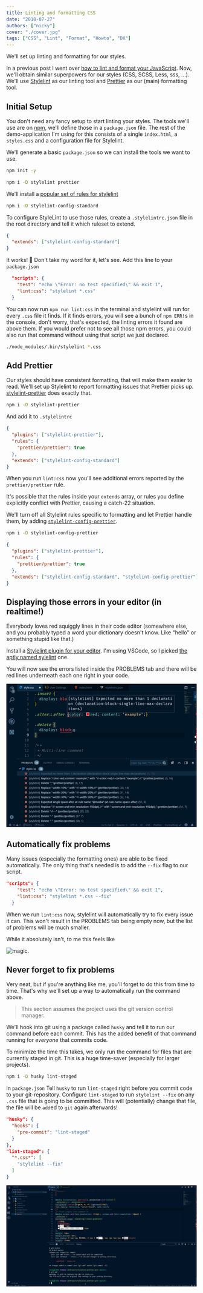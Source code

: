 ```yaml
---
title: Linting and formatting CSS
date: "2018-07-27"
authors: ["nicky"]
cover: "./cover.jpg"
tags: ["CSS", "Lint", "Format", "Howto", "DX"]
---
```


We'll set up linting and formatting for our styles.

In a previous post I went over [how to lint and format your JavaScript](/blog/automagically-lint). Now, we'll obtain similar superpowers for our styles (CSS, SCSS, Less, sss, ...).
We'll use [Stylelint](https://stylelint.io) as our linting tool and [Prettier](https://prettier.io) as our (main) formatting tool.

## Initial Setup

You don't need any fancy setup to start linting your styles.
The tools we'll use are on [npm](https://www.npmjs.com/), we'll define those in a `package.json` file. The rest of the demo-application I'm using for this consists of a single `index.html`, a `styles.css` and a configuration file for Stylelint.

We'll generate a basic `package.json` so we can install the tools we want to use.

```bash
npm init -y
```

```bash
npm i -D stylelint prettier
```

We'll install a [popular set of rules for stylelint](https://github.com/stylelint/stylelint-config-standard)

```bash
npm i -D stylelint-config-standard
```

To configure StyleLint to use those rules,
create a `.stylelintrc.json` file in the root directory and tell it which ruleset to extend.

```json
{
  "extends": ["stylelint-config-standard"]
}
```

It works! 🎉
Don't take my word for it, let's see.
Add this line to your `package.json`

```json
  "scripts": {
    "test": "echo \"Error: no test specified\" && exit 1",
    "lint:css": "stylelint *.css"
  }
```

You can now run `npm run lint:css` in the terminal and stylelint will run for every `.css` file it finds.
If it finds errors, you will see a bunch of `npm ERR!`s in the console, don't worry, that's expected, the linting errors it found are above them.
If you would prefer not to see all those npm errors, you could also run that command without using that script we just declared.

```bash
./node_modules/.bin/stylelint *.css
```

## Add Prettier

Our styles should have consistent formatting, that will make them easier to read.
We'll set up Stylelint to report formatting issues that Prettier picks up.
[stylelint-prettier](https://github.com/BPScott/stylelint-prettier) does exactly that.

```bash
npm i -D stylelint-prettier
```

And add it to `.stylelintrc`

```json hl=2-5
{
  "plugins": ["stylelint-prettier"],
  "rules": {
    "prettier/prettier": true
  },
  "extends": ["stylelint-config-standard"]
}
```

When you run `lint:css` now you'll see additional errors reported by the `prettier/prettier` rule.

It's possible that the rules inside your `extends` array, or rules you define explicitly conflict with Prettier, causing a catch-22 situation.

We'll turn off all Stylelint rules specific to formatting and let Prettier handle them, by adding [`stylelint-config-prettier`](https://github.com/prettier/stylelint-config-prettier).

```bash
npm i -D stylelint-config-prettier
```

```json hl=6
{
  "plugins": ["stylelint-prettier"],
  "rules": {
    "prettier/prettier": true
  },
  "extends": ["stylelint-config-standard", "stylelint-config-prettier"]
}
```

## Displaying those errors in your editor (in realtime!)

Everybody loves red squiggly lines in their code editor (somewhere else, and you probably typed a word your dictionary doesn't know. Like "hello" or something stupid like that.)

Install a [Stylelint plugin for your editor](https://stylelint.io/user-guide/complementary-tools/#editor-plugins).
I'm using VSCode, so I picked [the aptly named sylelint](https://marketplace.visualstudio.com/items?itemName=shinnn.stylelint) one.

You will now see the errors listed inside the PROBLEMS tab and there will be red lines underneath each one right in your code.

![Stylelint errors in code-editor](./vsc-plugin.png)

## Automatically fix problems

Many issues (especially the formatting ones) are able to be fixed automatically.
The only thing that's needed is to add the `--fix` flag to our script.

```json hl=3
"scripts": {
    "test": "echo \"Error: no test specified\" && exit 1",
    "lint:css": "stylelint *.css --fix"
  }
```

When we run `lint:css` now, stylelint will automatically try to fix every issue it can.
This won't result in the PROBLEMS tab being empty now, but the list of problems will be much smaller.

While it absolutely isn't, to me this feels like

![magic](https://i.imgur.com/YsbKHg1.gif).

## Never forget to fix problems

Very neat, but if you're anything like me, you'll forget to do this from time to time.
That's why we'll set up a way to automatically run the command above.

> This section assumes the project uses the git version control manager.

We'll hook into git using a package called `husky` and tell it to run our command before each commit.
This has the added benefit of that command running for _everyone_ that commits code.

To minimize the time this takes, we only run the command for files that are currently staged in git.
This is a huge time-saver (especially for larger projects).

```bash
npm i -D husky lint-staged
```

in `package.json`
Tell `husky` to run `lint-staged` right before you commit code to your git-repository.
Configure `lint-staged` to run `stylelint --fix` on any `.css` file that is going to be committed.
This will (potentially) change that file, the file will be `add`ed to `git` again afterwards!

```json
"husky": {
  "hooks": {
    "pre-commit": "lint-staged"
  }
},
"lint-staged": {
  "*.css*": [
    "stylelint --fix"
  ]
}
```

![The git hook at work](./hook.gif)
